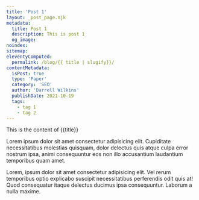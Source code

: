 ```yaml
---
title: 'Post 1'
layout: _post_page.njk
metadata:
  title: Post 1
  description: This is post 1
  og_image:
noindex: 
sitemap:
eleventyComputed:
  permalink: /blog/{{ title | slugify}}/
contentMetadata:
  isPost: true
  type: 'Paper'
  category: 'SEO' 
  author: 'Darrell Wilkins'
  publishDate: 2021-10-19
  tags:
    - tag 1
    - tag 2
---
```


This is the content of {{title}}

Lorem ipsum dolor sit amet consectetur adipisicing elit. Cupiditate necessitatibus molestias quisquam, dolor delectus quis atque culpa error nostrum ipsa, animi consequuntur eos non illo accusantium laudantium temporibus quam amet.

Lorem, ipsum dolor sit amet consectetur adipisicing elit. Vel rerum temporibus optio explicabo suscipit necessitatibus perferendis odit quis at! Quod consequatur itaque delectus ducimus ipsa consequuntur. Laborum a nulla maxime.